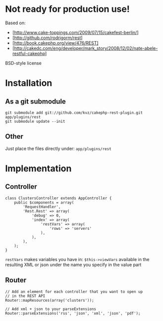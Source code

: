 Not ready for production use!
=============================

Based on:
- [http://www.cake-toppings.com/2009/07/15/cakefest-berlin/]
- [http://github.com/rodrigorm/rest]
- [http://book.cakephp.org/view/476/REST]
- [http://cakedc.com/eng/developer/mark_story/2008/12/02/nate-abele-restful-cakephp]

BSD-style license

Installation
=============================

As a git submodule
------------------

    git submodule add git://github.com/kvz/cakephp-rest-plugin.git app/plugins/rest
    git submodule update --init

Other
-----
Just place the files directly under: `app/plugins/rest`

Implementation
==============

Controller
-----------
    class ClustersController extends AppController {
        public $components = array(
            'RequestHandler',
            'Rest.Rest' => array(
                'debug' => 0,
                'index' => array(
                    'restVars' => array(
                        'rows' => 'servers'
                    ),
                ),
            ),
        );
    }

`restVars` makes variables you have in: `$this->viewVars` available in the
resulting XML or json under the name you specify in the value part

Router
------
    // Add an element for each controller that you want to open up
    // in the REST API
    Router::mapResources(array('clusters'));  

    // Add xml + json to your parseExtensions
    Router::parseExtensions('rss', 'json', 'xml', 'json', 'pdf'); 

